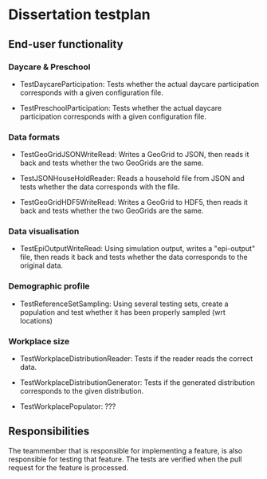 # Dissertation testplan


## End-user functionality

### Daycare & Preschool

* TestDaycareParticipation:
    Tests whether the actual daycare participation corresponds with a given configuration file.
    
* TestPreschoolParticipation:
    Tests whether the actual daycare participation corresponds with a given configuration file.
    

### Data formats

* TestGeoGridJSONWriteRead:
    Writes a GeoGrid to JSON, then reads it back and tests whether the two GeoGrids are the same.
    
* TestJSONHouseHoldReader:
    Reads a household file from JSON and tests whether the data corresponds with the file.
    
* TestGeoGridHDF5WriteRead:
    Writes a GeoGrid to HDF5, then reads it back and tests whether the two GeoGrids are the same.
    

### Data visualisation

* TestEpiOutputWriteRead:
    Using simulation output, writes a "epi-output" file, then reads it back and tests whether the data corresponds to the original data.
    

### Demographic profile

* TestReferenceSetSampling:
    Using several testing sets, create a population and test whether it has been properly sampled (wrt locations)
    
    
### Workplace size

* TestWorkplaceDistributionReader:
    Tests if the reader reads the correct data.
    
* TestWorkplaceDistributionGenerator:
    Tests if the generated distribution corresponds to the given distribution.
    
* TestWorkplacePopulator:
    ???

## Responsibilities
The teammember that is responsible for implementing a feature, is also responsible for testing that feature. The tests are verified when the pull request for the feature is processed.
